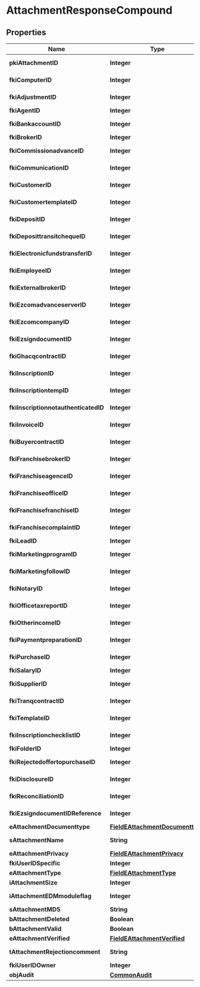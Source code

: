 

# AttachmentResponseCompound

## Properties

Name | Type | Description | Notes
------------ | ------------- | ------------- | -------------
**pkiAttachmentID** | **Integer** | The unique ID of the Attachment. | 
**fkiComputerID** | **Integer** | The unique ID of the Computer |  [optional]
**fkiAdjustmentID** | **Integer** | The unique ID of the Adjustment |  [optional]
**fkiAgentID** | **Integer** | The unique ID of the Agent. |  [optional]
**fkiBankaccountID** | **Integer** | The unique ID of the Bankaccount |  [optional]
**fkiBrokerID** | **Integer** | The unique ID of the Broker. |  [optional]
**fkiCommissionadvanceID** | **Integer** | The unique ID of the Commissionadvance |  [optional]
**fkiCommunicationID** | **Integer** | The unique ID of the Communication. |  [optional]
**fkiCustomerID** | **Integer** | The unique ID of the Customer. |  [optional]
**fkiCustomertemplateID** | **Integer** | The unique ID of the Customertemplate |  [optional]
**fkiDepositID** | **Integer** | The unique ID of the Deposit |  [optional]
**fkiDeposittransitchequeID** | **Integer** | The unique ID of the Deposittransitcheque |  [optional]
**fkiElectronicfundstransferID** | **Integer** | The unique ID of the Electronicfundstransfer |  [optional]
**fkiEmployeeID** | **Integer** | The unique ID of the Employee. |  [optional]
**fkiExternalbrokerID** | **Integer** | The unique ID of the Externalbroker. |  [optional]
**fkiEzcomadvanceserverID** | **Integer** | The unique ID of the Ezcomadvanceserver |  [optional]
**fkiEzcomcompanyID** | **Integer** | The unique ID of the Ezcomcompany |  [optional]
**fkiEzsigndocumentID** | **Integer** | The unique ID of the Ezsigndocument |  [optional]
**fkiGhacqcontractID** | **Integer** | The unique ID of the Ghacqcontract |  [optional]
**fkiInscriptionID** | **Integer** | The unique ID of the Inscription. |  [optional]
**fkiInscriptiontempID** | **Integer** | The unique ID of the Inscriptiontemp |  [optional]
**fkiInscriptionnotauthenticatedID** | **Integer** | The unique ID of the Inscriptionnotauthenticated. |  [optional]
**fkiInvoiceID** | **Integer** | The unique ID of the Invoice. |  [optional]
**fkiBuyercontractID** | **Integer** | The unique ID of the Buyercontract |  [optional]
**fkiFranchisebrokerID** | **Integer** | The unique ID of the Franchisebroker |  [optional]
**fkiFranchiseagenceID** | **Integer** | The unique ID of the Franchiseagence |  [optional]
**fkiFranchiseofficeID** | **Integer** | The unique ID of the Franchisereoffice |  [optional]
**fkiFranchisefranchiseID** | **Integer** | The unique ID of the Franchisefranchise |  [optional]
**fkiFranchisecomplaintID** | **Integer** | The unique ID of the Franchisecomplaint |  [optional]
**fkiLeadID** | **Integer** | The unique ID of the Lead |  [optional]
**fkiMarketingprogramID** | **Integer** | The unique ID of the Marketingprogram |  [optional]
**fkiMarketingfollowID** | **Integer** | The unique ID of the Marketingfollow |  [optional]
**fkiNotaryID** | **Integer** | The unique ID of the Notary. |  [optional]
**fkiOfficetaxreportID** | **Integer** | The unique ID of the Officetaxreport |  [optional]
**fkiOtherincomeID** | **Integer** | The unique ID of the Otherincome |  [optional]
**fkiPaymentpreparationID** | **Integer** | The unique ID of the Paymentpreparation |  [optional]
**fkiPurchaseID** | **Integer** | The unique ID of the Purchase |  [optional]
**fkiSalaryID** | **Integer** | The unique ID of the Salary |  [optional]
**fkiSupplierID** | **Integer** | The unique ID of the Supplier. |  [optional]
**fkiTranqcontractID** | **Integer** | The unique ID of the Tranqcontract |  [optional]
**fkiTemplateID** | **Integer** | The unique ID of the Template |  [optional]
**fkiInscriptionchecklistID** | **Integer** | The unique ID of the Inscriptionchecklist |  [optional]
**fkiFolderID** | **Integer** | The unique ID of the Folder |  [optional]
**fkiRejectedoffertopurchaseID** | **Integer** | The unique ID of the Rejectedoffertopurchase |  [optional]
**fkiDisclosureID** | **Integer** | The unique ID of the Disclosure |  [optional]
**fkiReconciliationID** | **Integer** | The unique ID of the Reconciliation |  [optional]
**fkiEzsigndocumentIDReference** | **Integer** | The unique ID of the Ezsigndocument |  [optional]
**eAttachmentDocumenttype** | [**FieldEAttachmentDocumenttype**](FieldEAttachmentDocumenttype.md) |  | 
**sAttachmentName** | **String** | The name of the Attachment | 
**eAttachmentPrivacy** | [**FieldEAttachmentPrivacy**](FieldEAttachmentPrivacy.md) |  | 
**fkiUserIDSpecific** | **Integer** | The unique ID of the User |  [optional]
**eAttachmentType** | [**FieldEAttachmentType**](FieldEAttachmentType.md) |  | 
**iAttachmentSize** | **Integer** | The size of the Attachment | 
**iAttachmentEDMmoduleflag** | **Integer** | The edmmoduleflag of the Attachment |  [optional]
**sAttachmentMD5** | **String** | The md5 of the Attachment | 
**bAttachmentDeleted** | **Boolean** | Whether if it&#39;s deleted | 
**bAttachmentValid** | **Boolean** | Whether if it&#39;s valid | 
**eAttachmentVerified** | [**FieldEAttachmentVerified**](FieldEAttachmentVerified.md) |  | 
**tAttachmentRejectioncomment** | **String** | The rejectioncomment of the Attachment |  [optional]
**fkiUserIDOwner** | **Integer** | The unique ID of the User |  [optional]
**objAudit** | [**CommonAudit**](CommonAudit.md) |  |  [optional]




